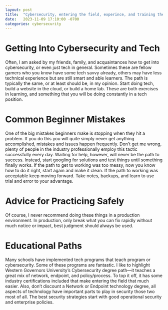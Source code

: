 ```yaml
---
layout: post
title:  "Cybersecurity, entering the field, experince, and training the future"
date:   2023-11-09 17:10:00 -0700
categories: cybersecurity
---
```

# Getting Into Cybersecurity and Tech

Often, I am asked by my friends, family, and acquaintances how to get into cybersecurity, or even just tech in general. Sometimes these are fellow gamers who you know have some tech savvy already, others may have less technical experience but are still smart and able learners. The path is typically the same, or at least should be, in my opinion. Start doing tech, build a website in the cloud, or build a home lab. These are both exercises in learning, and something that you will be doing constantly in a tech position.

# Common Beginner Mistakes

One of the big mistakes beginners make is stopping when they hit a problem. If you do this you will quite simply never get anything accomplished, mistakes and issues happen frequently. Don’t get me wrong, plenty of people in the industry professionally employ this tactic successfully every day. Waiting for help, however, will never be the path to success. Instead, start googling for solutions and test things until something finally works. If the path to get to working was too messy, now you know how to do it right, start again and make it clean. If the path to working was acceptable keep moving forward. Take notes, backups, and learn to use trial and error to your advantage.

# Advice for Practicing Safely

Of course, I never recommend doing these things in a production environment. In production, only break what you can fix rapidly without much notice or impact, best judgment should always be used.

# Educational Paths

Many schools have implemented tech programs that teach program or cybersecurity. Some of these programs are fantastic. I like to highlight Western Governors University’s Cybersecurity degree path—it teaches a great mix of network, endpoint, and policy/process. To top it off, it has some industry certifications included that make entering the field that much easier. Also, don’t discount a Network or Endpoint technology degree, all aspects of technology have important parts to play in security those two most of all. The best security strategies start with good operational security and enterprise policies.